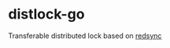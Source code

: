 # distlock-go

Transferable distributed lock based on [redsync](https://github.com/go-redsync/redsync)


